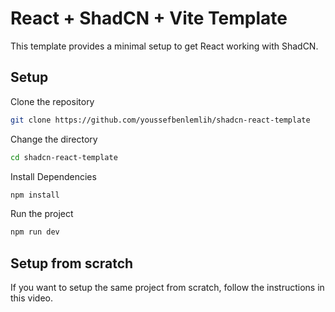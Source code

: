 # React + ShadCN + Vite Template

This template provides a minimal setup to get React working with ShadCN.

## Setup

Clone the repository

```bash
git clone https://github.com/youssefbenlemlih/shadcn-react-template
```

Change the directory

```bash
cd shadcn-react-template
```
Install Dependencies

```bash
npm install
```

Run the project

```bash
npm run dev
```

## Setup from scratch

If you want to setup the same project from scratch, follow the instructions in this video.